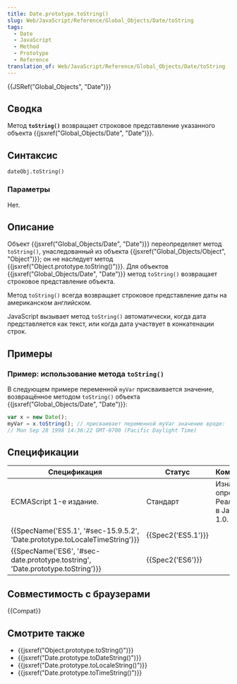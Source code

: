 ```yaml
---
title: Date.prototype.toString()
slug: Web/JavaScript/Reference/Global_Objects/Date/toString
tags:
  - Date
  - JavaScript
  - Method
  - Prototype
  - Reference
translation_of: Web/JavaScript/Reference/Global_Objects/Date/toString
---
```


{{JSRef("Global_Objects", "Date")}}

## Сводка

Метод **`toString()`** возвращает строковое представление указанного объекта {{jsxref("Global_Objects/Date", "Date")}}.

## Синтаксис

```
dateObj.toString()
```

### Параметры

Нет.

## Описание

Объект {{jsxref("Global_Objects/Date", "Date")}} переопределяет метод `toString()`, унаследованный из объекта {{jsxref("Global_Objects/Object", "Object")}}; он не наследует метод {{jsxref("Object.prototype.toString()")}}. Для объектов {{jsxref("Global_Objects/Date", "Date")}} метод `toString()` возвращает строковое представление объекта.

Метод `toString()` всегда возвращает строковое представление даты на американском английском.

JavaScript вызывает метод `toString()` автоматически, когда дата представляется как текст, или когда дата участвует в конкатенации строк.

## Примеры

### Пример: использование метода `toString()`

В следующем примере переменной `myVar` присваивается значение, возвращённое методом `toString()` объекта {{jsxref("Global_Objects/Date", "Date")}}:

```js
var x = new Date();
myVar = x.toString(); // присваивает переменной myVar значение вроде:
// Mon Sep 28 1998 14:36:22 GMT-0700 (Pacific Daylight Time)
```

## Спецификации

| Спецификация                                                                                             | Статус                   | Комментарии                                            |
| -------------------------------------------------------------------------------------------------------- | ------------------------ | ------------------------------------------------------ |
| ECMAScript 1-е издание.                                                                                  | Стандарт                 | Изначальное определение. Реализована в JavaScript 1.0. |
| {{SpecName('ES5.1', '#sec-15.9.5.2', 'Date.prototype.toLocaleTimeString')}}     | {{Spec2('ES5.1')}} |                                                        |
| {{SpecName('ES6', '#sec-date.prototype.tostring', 'Date.prototype.toString')}} | {{Spec2('ES6')}}     |                                                        |

## Совместимость с браузерами

{{Compat}}

## Смотрите также

- {{jsxref("Object.prototype.toString()")}}
- {{jsxref("Date.prototype.toDateString()")}}
- {{jsxref("Date.prototype.toLocaleString()")}}
- {{jsxref("Date.prototype.toTimeString()")}}
